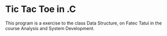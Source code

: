 # Tic Tac Toe in .C

This program is a exercise to the class Data Structure, on Fatec Tatuí in the course Analysis and System Development.
